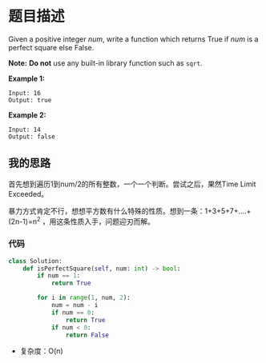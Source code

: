 # 题目描述

Given a positive integer *num*, write a function which returns True if *num* is a perfect square else False.

**Note:** **Do not** use any built-in library function such as `sqrt`.

**Example 1:**

```
Input: 16
Output: true
```

**Example 2:**

```
Input: 14
Output: false
```

## 我的思路

首先想到遍历1到num/2的所有整数，一个一个判断。尝试之后，果然Time Limit Exceeded。

暴力方式肯定不行，想想平方数有什么特殊的性质。想到一条：1+3+5+7+....+(2n-1)=n<sup>2</sup> ，用这条性质入手，问题迎刃而解。

### 代码

```python
class Solution:
    def isPerfectSquare(self, num: int) -> bool:
        if num == 1:
            return True

        for i in range(1, num, 2):
            num = num - i
            if num == 0:
                return True
            if num < 0:
                return False
```

+ 复杂度：O(n)